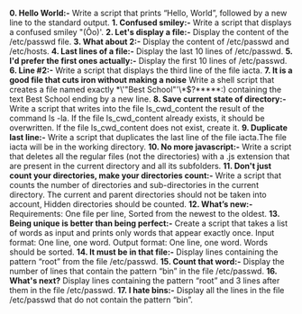 **0. Hello World:-** Write a script that prints “Hello, World”, followed by a new line to the standard output.
**1. Confused smiley:-** Write a script that displays a confused smiley "(Ôo)'.
**2. Let's display a file:-** Display the content of the /etc/passwd file.
**3. What about 2:-** Display the content of /etc/passwd and /etc/hosts.
**4. Last lines of a file:-** Display the last 10 lines of /etc/passwd.
**5. I'd prefer the first ones actually:-** Display the first 10 lines of /etc/passwd.
**6. Line #2:-** Write a script that displays the third line of the file iacta.
**7. It is a good file that cuts iron without making a noise** Write a shell script that creates a file named exactly \*\\'"Best School"\'\\*$\?\*\*\*\*\*:) containing the text Best School ending by a new line.
**8. Save current state of directory:-** Write a script that writes into the file ls_cwd_content the result of the command ls -la. If the file ls_cwd_content already exists, it should be overwritten. If the file ls_cwd_content does not exist, create it. 
**9. Duplicate last line:-** Write a script that duplicates the last line of the file iacta.The file iacta will be in the working directory.
**10. No more javascript:-** Write a script that deletes all the regular files (not the directories) with a .js extension that are present in the current directory and all its subfolders.
**11. Don't just count your directories, make your directories count:-** Write a script that counts the number of directories and sub-directories in the current directory. The current and parent directories should not be taken into account, Hidden directories should be counted.
**12. What’s new:-** Requirements: One file per line, Sorted from the newest to the oldest.
**13. Being unique is better than being perfect:-** Create a script that takes a list of words as input and prints only words that appear exactly once. Input format: One line, one word. Output format: One line, one word. Words should be sorted.
**14. It must be in that file:-** Display lines containing the pattern “root” from the file /etc/passwd.
**15. Count that word:-** Display the number of lines that contain the pattern “bin” in the file /etc/passwd.
**16. What's next?** Display lines containing the pattern “root” and 3 lines after them in the file /etc/passwd.
**17. I hate bins:-** Display all the lines in the file /etc/passwd that do not contain the pattern “bin”.

